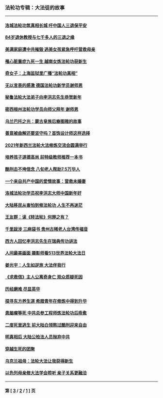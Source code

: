 ### 法轮功专辑：大法徒的故事
---
#### [洛城法轮功筑真相长城 吁中国人三退保平安](../../pages/nf1147481/n13892471.md?01040430) 
#### [84岁退休教授与七千多人的三退之缘](../../pages/nf1147481/n13796650.md?01040430) 
#### [美满家庭遭中共摧毁 逃美女孩紧急呼吁营救母亲](../../pages/nf1147481/n13792859.md?01040430) 
#### [罹心脏重症九死一生 越南女炼法轮功获新生](../../pages/nf1147481/n13732766.md?01040430) 
#### [奇女子：上海监狱里广播“法轮功真相”](../../pages/nf1147481/n13726443.md?01040430) 
#### [无以言表的感激 德国法轮功新学员谢师恩](../../pages/nf1147481/n13543790.md?01040430) 
#### [秘鲁法轮大法弟子向李洪志先生恭贺新年](../../pages/nf1147481/n13540182.md?01040430) 
#### [密西根州法轮功学员向师父拜年 谢师恩](../../pages/nf1147481/n13538183.md?01040430) 
#### [乌兰巴托之光：蒙古皇族后裔图雅的故事](../../pages/nf1147481/n13155759.md?01040430) 
#### [善意被曲解还要坚守吗？首饰设计师这样选择](../../pages/nf1147481/n13077575.md?01040430) 
#### [2021年新西兰法轮大法修炼交流会圆满举行](../../pages/nf1147481/n13033149.md?01040430) 
#### [培养孩子道德高尚 前特级教师推荐一本书](../../pages/nf1147481/n12938640.md?01040430) 
#### [酷刑击不垮信念 八旬老人帮助7.5万华人](../../pages/nf1147481/n12880712.md?01040430) 
#### [一个来自共产中国的爱情故事：营救未婚妻](../../pages/nf1147481/n12778386.md?01040430) 
#### [洛城法轮功学员祝李洪志大师中国新年好](../../pages/nf1147481/n12724685.md?01040430) 
#### [大陆移民从害怕到修法轮功 人生不再迷茫](../../pages/nf1147481/n12414325.md?01040430) 
#### [王友群：读《转法轮》何罪之有？](../../pages/nf1147481/n12408647.md?01040430) 
#### [千里跋涉 三麻袋书 贵州古稀老人台湾传福音](../../pages/nf1147481/n12198750.md?01040430) 
#### [西方人回忆李洪志先生在瑞典传功讲法](../../pages/nf1147481/n12099607.md?01040430) 
#### [人间最美画面 摄影师看513世界法轮大法日](../../pages/nf1147481/n12094118.md?01040430) 
#### [姜光宇：人生如逆旅 大法伴我行](../../pages/nf1147481/n12088664.md?01040430) 
#### [《求救信》主人公离奇身亡 观众质疑死因](../../pages/nf1147481/n11845215.md?01040430) 
#### [历经磨难 尽显英华](../../pages/nf1147481/n11723297.md?01040430) 
#### [探寻东方养生道 希腊青年在修炼中得到升华](../../pages/nf1147481/n11494502.md?01040430) 
#### [患脑瘤等死 中共总参工程师炼法轮功后痊愈](../../pages/nf1147481/n11466682.md?01040430) 
#### [二度死里逃生 前大陆白领熬过酷刑迎来自由](../../pages/nf1147481/n11368594.md?01040430) 
#### [明真相后 大陆公检法人员抛弃中共](../../pages/nf1147481/n11358618.md?01040430) 
#### [穿越生死的团聚](../../pages/nf1147481/n11258922.md?01040430) 
#### [乌克兰祖母：法轮大法让我获得新生](../../pages/nf1147481/n11269457.md?01040430) 
#### [以色列母亲修大法学会聆听 亲子关系更融洽](../../pages/nf1147481/n11268195.md?01040430) 

---
#### 第 [ [3](./3.md?01040430) / [2](./2.md?01040430) / [1](./1.md?01040430) ] 页
